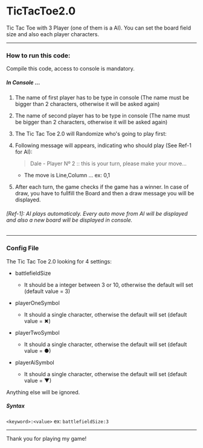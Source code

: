 # TicTacToe2.0
Tic Tac Toe with 3 Player (one of them is a AI). You can set the board field size and also each player characters.

---

### How to run this code:
Compile this code, access to console is mandatory.

##### In Console ...

1. The name of first player has to be type in console (The name must be bigger than 2 characters, otherwise it will be asked again)

2. The name of second player has to be type in console (The name must be bigger than 2 characters, otherwise it will be asked again)

3. The Tic Tac Toe 2.0 will Randomize who's going to play first:

4. Following message will appears, indicating who should play (See Ref-1 for AI): 
      > Dale - Player Nº 2 :: this is your turn, please make your move...
   * The move is Line,Column ... ex: 0,1
   
5. After each turn, the game checks if the game has a winner. In case of draw, you have to fullfill the Board and then a draw message you will be displayed.


###### [Ref-1]: AI plays automaticaly. Every auto move from AI will be displayed and also a new board will be displayed in console.

---

### Config File

The Tic Tac Toe 2.0 looking for 4 settings: 
* battlefieldSize
  - It should be a integer between 3 or 10, otherwise the default will set (default value = 3)
  
* playerOneSymbol
  - It should a single character, otherwise the default will set (default value = ✖)
  
* playerTwoSymbol
  - It should a single character, otherwise the default will set (default value = ●)
  
* playerAiSymbol
  - It should a single character, otherwise the default will set (default value = ▼)

Anything else will be ignored.

##### Syntax
`<keyword>:<value>` ex: `battlefieldSize:3`


---
Thank you for playing my game!

